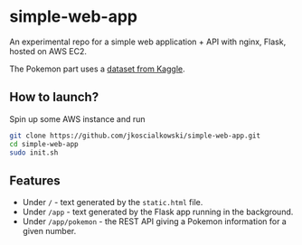 # simple-web-app
An experimental repo for a simple web application + API with nginx, Flask, 
hosted on AWS EC2.

The Pokemon part uses a [dataset from Kaggle](
https://www.kaggle.com/rounakbanik/pokemon).

## How to launch?
Spin up some AWS instance and run
```bash
git clone https://github.com/jkoscialkowski/simple-web-app.git
cd simple-web-app
sudo init.sh
``` 

## Features

* Under `/` - text generated by the `static.html` file.
* Under `/app` - text generated by the Flask app running in the background.
* Under `/app/pokemon` - the REST API giving a Pokemon information for a 
    given number.
